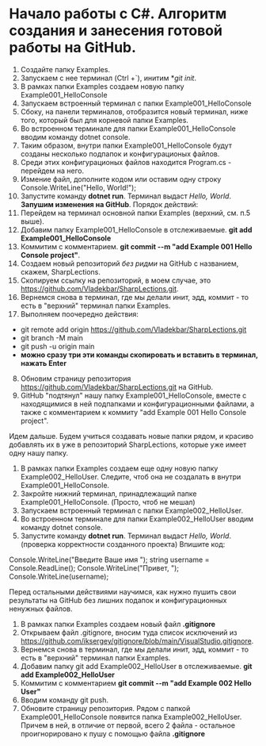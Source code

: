 # Начало работы с C#. Алгоритм создания и занесения готовой работы на GitHub.

1. Создайте папку Examples.
2. Запускаем с нее терминал (Ctrl +`), инитим **git init*.
3. В рамках папки Examples создаем новую папку Example001_HelloConsole
4. Запускаем встроенный терминал с папки Example001_HelloConsole
5. Сбоку, на панели терминалов, отобразится новый терминал, ниже того, который был для корневой папки Examples.
6. Во вcтроенном терминале для папки Example001_HelloConsole вводим команду dotnet console.
7. Таким образом, внутри папки Example001_HelloConsole будут созданы несколько подпапок и конфигурационых файлов.
8. Среди этих конфигурационых файлов находится Program.cs - перейдем на него.
9. Измение файл, дополните кодом или оставим одну строку Console.WriteLine("Hello, World!");
10. Запустите команду **dotnet run**. Терминал выдаст *Hello, World*.
**Запушим изменения на GitHub**.
Порядок действий:
1. Перейдем на терминал основной папки Examples (верхний, см. п.5 выше).
2. Добавим папку Example001_HelloConsole в отслеживаемые. **git add Example001_HelloConsole**
3. Коммитим с комментарием. **git commit --m "add Example 001 Hello Console project"**.
4. Создаем новый репозиторий *без ридми* на GitHub c названием, скажем, SharpLections.
5. Скопируем ссылку на репозиторий, в моем случае, это <https://github.com/Vladekbar/SharpLections.git>.
6. Вернемся снова в терминал, где мы делали инит, эдд, коммит - то есть в "верхний" терминал папки Examples.
7. Выполняем поочередно действия:
* git remote add origin https://github.com/Vladekbar/SharpLections.git
* git branch -M main
* git push -u origin main
* **можно сразу три эти команды скопировать и вставить в терминал, нажать Enter**
8. Обновим страницу репозитория https://github.com/Vladekbar/SharpLections.git на GitHub.
9. GitHub "подтянул" нашу папку Example001_HelloConsole, вместе с находящимися в ней подпапками и конфигурационными файлами, 
а также с комментарием к коммиту "add Example 001 Hello Console project".

Идем дальше. Будем учиться создавать новые папки рядом, и красиво добавлять их в уже в репозиторий SharpLections, которые уже имеет одну нашу папку.

1. В рамках папки Examples создаем еще одну новую папку Example002_HelloUser. Следите, чтоб она не создалать в внутри Example001_HelloConsole.
2. Закройте нижний терминал, принадлежащий папке Example001_HelloConsole. (Просто, чтоб не мешал)
3. Запускаем вcтроенный терминал с папки Example002_HelloUser.
4. Во вcтроенном терминале для папки Example002_HelloUser вводим команду dotnet console.
5. Запустите команду **dotnet run**. Терминал выдаст *Hello, World*. (проверка корректности созданного проекта)
Впишите код:

Console.WriteLine("Введите Ваше имя ");
string username = Console.ReadLine();
Console.WriteLine("Привет, ");
Console.WriteLine(username);

Перед остальными действиями научимся, как нужно пушить свои результаты на GitHub без лишних подапок и конфигурационных ненужных файлов.

1. В рамках папки Examples создаем новый файл **.gitignore**
2. Открываем файл .gitignore, вносим туда список исключений из https://github.com/iksergey/gitignore/blob/main/VisualStudio.gitignore.
3. Вернемся снова в терминал, где мы делали инит, эдд, коммит - то есть в "верхний" терминал папки Examples.
4. Добавим папку git add Example002_HelloUser в отслеживаемые. **git add Example002_HelloUser**
5. Коммитим с комментарием **git commit --m "add Example 002 Hello User"**
6. Вводим команду git push. 
7. Обновите страницу репозитория. Рядом с папкой Example001_HelloConsole появится папка Example002_HelloUser. Причем в ней, в отличие от первой, всего 2 файла - остальное
проигнорировано к пушу с помощью файла **.gitignore**

